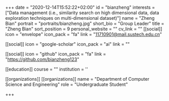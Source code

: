 +++
date = "2020-12-14T15:52:22+02:00"
id = "bianzheng"
interests = ["Data management (i.e., similarity search on high dimensional data, data exploration techniques on multi-dimensional dataset)"]
name = "Zheng Bian"
portrait = "portraits/bianzheng.jpg"
short_bio = "Group Leader"
title = "Zheng Bian"
sort_position = 9
personal_website = ""
cv_link = ""
[[social]]
    icon = "envelope"
    icon_pack = "fa"
    link = "11710901@mail.sustech.edu.cn"

[[social]]
    icon = "google-scholar"
    icon_pack = "ai"
    link = ""

[[social]]
    icon = "github"
    icon_pack = "fa"
    link = "https://github.com/bianzheng123"

[[education]]
    course = ""
    institution = ''

[[organizations]]
[[organizations]]
    name = "Department of Computer Science and Engineering"
    role = "Undergraduate Student"

+++

